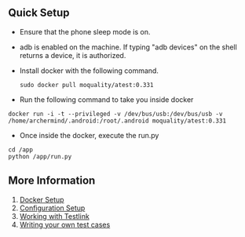 ## Quick Setup

* Ensure that the phone sleep mode is on.
* adb is enabled on the machine. If typing "adb devices" on the shell returns a device, it is authorized.
* Install docker with the following command.

  `sudo docker pull moquality/atest:0.331`

* Run the following command to take you inside docker

```
docker run -i -t --privileged -v /dev/bus/usb:/dev/bus/usb -v /home/archermind/.android:/root/.android moquality/atest:0.331
```

* Once inside the docker, execute the run.py

```
cd /app
python /app/run.py
```

## More Information

1. [Docker Setup](/docker-setup.md)
2. [Configuration Setup](/config-setup.md)
3. [Working with Testlink](/testlink.md)
4. [Writing your own test cases](/additional.md)



